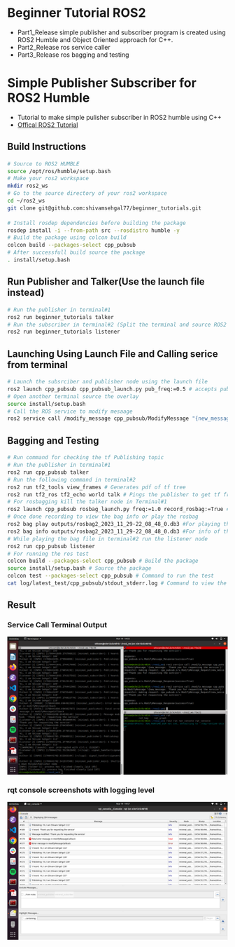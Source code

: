 # Beginner Tutorial ROS2
- Part1_Release  simple publisher and subscriber program is created using ROS2 Humble and Object Oriented approach for C++.
- Part2_Release ros service caller
- Part3_Release ros bagging and testing

# Simple Publisher Subscriber for ROS2 Humble
- Tutorial to make simple pulisher subscriber in ROS2 humble using C++
- [Offical ROS2 Tutorial](http://docs.ros.org/en/humble/Tutorials/Beginner-Client-Libraries/Writing-A-Simple-Cpp-Publisher-And-Subscriber.html)


## Build Instructions
```bash
# Source to ROS2 HUMBLE
source /opt/ros/humble/setup.bash
# Make your ros2 workspace
mkdir ros2_ws
# Go to the source directory of your ros2 workspace
cd ~/ros2_ws
git clone git@github.com:shivamsehgal77/beginner_tutorials.git

# Install rosdep dependencies before building the package
rosdep install -i --from-path src --rosdistro humble -y
# Build the package using colcon build
colcon build --packages-select cpp_pubsub
# After successfull build source the package
. install/setup.bash 
```
## Run Publisher and Talker(Use the launch file instead)
```bash
# Run the publisher in terminal#1
ros2 run beginner_tutorials talker
# Run the subscriber in terminal#2 (Split the terminal and source ROS2 and the workspace setup.bash)
ros2 run beginner_tutorials listener 
```
## Launching Using Launch File and Calling serice from terminal
```bash
# Launch the subsrciber and publisher node using the launch file 
ros2 launch cpp_pubsub cpp_pubsub_launch.py pub_freq:=0.5 # accepts pub_freq as a parameter(#optional Default value 1 Hz)
# Open another terminal source the overlay 
source install/setup.bash
# Call the ROS service to modify mesaage
ros2 service call /modify_message cpp_pubsub/ModifyMessage "{new_message: 'Thank you for requesting the service'}"
```
## Bagging and Testing
```bash
# Run command for checking the tf Publishing topic
# Run the publisher in terminal#1
ros2 run cpp_pubsub talker
# Run the following command in terminal#2
ros2 run tf2_tools view_frames # Generates pdf of tf tree
ros2 run tf2_ros tf2_echo world talk # Pings the publisher to get tf frame messages
# For rosbagging kill the talker node in Terminal#1
ros2 launch cpp_pubsub rosbag_launch.py freq:=1.0 record_rosbag:=True #Note if record_rosbag is False then no rosbag will be recording
# Once done recording to view the bag info or play the rosbag
ros2 bag play outputs/rosbag2_2023_11_29-22_08_48_0.db3 #For playing the rosbag
ros2 bag info outputs/rosbag2_2023_11_29-22_08_48_0.db3 #For info of the bag file
# While playing the bag file in terminal#2 run the listener node
ros2 run cpp_pubsub listener
# For running the ros test
colcon build --packages-select cpp_pubsub # Build the package
source install/setup.bash # Source the package
colcon test --packages-select cpp_pubsub # Command to run the test
cat log/latest_test/cpp_pubsub/stdout_stderr.log # Command to view the test result
```

## Result
### Service Call Terminal Output 
![Service call](outputs/service_call_terminal_output.png)
### rqt console screenshots with logging level
![rqt console](outputs/rqt_console_logging_output.png)
